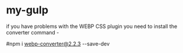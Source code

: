 # my-gulp

if you have problems with the WEBP CSS plugin you need to install the converter command -

#npm i webp-converter@2.2.3 --save-dev
